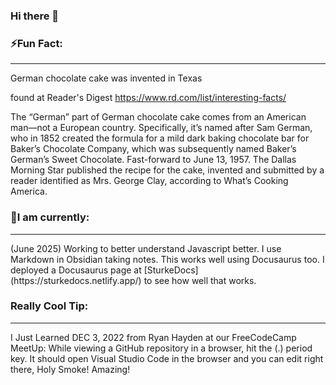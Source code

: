 ### Hi there 👋

<!--
**Sturke/Sturke** is a ✨ _special_ ✨ repository because its `README.md` (this file) appears on your GitHub profile.

Here are some ideas to get you started:

- 🔭 I’m currently working on ...
- 🌱 I’m currently learning ...
- 👯 I’m looking to collaborate on ...
- 🤔 I’m looking for help with ...
- 💬 Ask me about ...
- 📫 How to reach me: ...
- 😄 Pronouns: ...
- ⚡ Fun fact: ...
-->
### ⚡Fun Fact: 
<hr />
German chocolate cake was invented in Texas<br />

found at Reader's Digest https://www.rd.com/list/interesting-facts/

The “German” part of German chocolate cake comes from an American man—not a European country. Specifically, it’s named after Sam German, who in 1852 created the formula for a mild dark baking chocolate bar for Baker’s Chocolate Company, which was subsequently named Baker’s German’s Sweet Chocolate. Fast-forward to June 13, 1957. The Dallas Morning Star published the recipe for the cake, invented and submitted by a reader identified as Mrs. George Clay, according to What’s Cooking America.

### 🔭I am currently:  
<hr />
 (June 2025) Working to better understand Javascript better. I use Markdown in Obsidian taking notes. This works well using Docusaurus too. I deployed a Docusaurus page at [SturkeDocs](https://sturkedocs.netlify.app/) to see how well that works. 

### Really Cool Tip: 
 <hr />
 I Just Learned DEC 3, 2022 from Ryan Hayden at our FreeCodeCamp MeetUp:
While viewing a GitHub repository in a browser, hit the (.) period key. It should open Visual Studio Code in the browser and you can edit right there, Holy Smoke! Amazing! 





